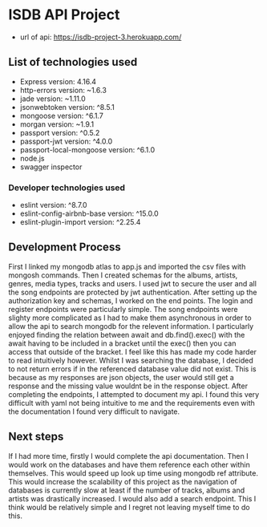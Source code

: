 # ISDB API Project
* url of api: https://isdb-project-3.herokuapp.com/
## List of technologies used
* Express version: 4.16.4
* http-errors version: ~1.6.3
* jade version: ~1.11.0
* jsonwebtoken version: ^8.5.1
* mongoose version: ^6.1.7
* morgan version: ~1.9.1
* passport version: ^0.5.2
* passport-jwt version: ^4.0.0
* passport-local-mongoose version: ^6.1.0
* node.js
* swagger inspector
### Developer technologies used
* eslint version: ^8.7.0
* eslint-config-airbnb-base version: ^15.0.0
* eslint-plugin-import version: ^2.25.4

## Development Process
First I linked my mongodb atlas to app.js and imported the csv files with mongosh commands. Then I created schemas for the albums, artists, genres, media types, tracks and users. I used jwt to secure the user and all the song endpoints are protected by jwt authentication.
After setting up the authorization key and schemas, I worked on the end points. The login and register endpoints were particularly simple. The song endpoints were slighty more complicated as I had to make them asynchronous in order to allow the api to search mongodb for the relevent information. I particularly enjoyed finding the relation between await and db.find().exec() with the await having to be included in a bracket until the exec() then you can access that outside of the bracket. I feel like this has made my code harder to read intuitively however. Whilst I was searching the database, I decided to not return errors if in the referenced database value did not exist. This is because as my responses are json objects, the user would still get a response and the missing value wouldnt be in the response object.
After completing the endpoints, I attempted to document my api. I found this very difficult with yaml not being intuitive to me and the requirements even with the documentation I found very difficult to navigate.

## Next steps
If I had more time, firstly I would complete the api documentation. Then I would work on the databases and have them reference each other within themselves. This would speed up look up time using mongodb ref attribute. This would increase the scalability of this project as the navigation of databases is currently slow at least if the number of tracks, albums and artists was drastically increased. I would also add a search endpoint. This I think would be relatively simple and I regret not leaving myself time to do this.